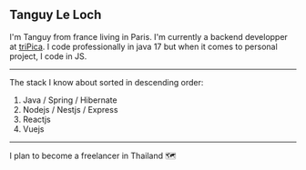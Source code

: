 ## Tanguy Le Loch

I'm Tanguy from france living in Paris. I'm currently a backend developper at [triPica](https://www.tripica.com/). I code professionally in java 17 but when it comes to personal project, I code in JS.

---

The stack I know about sorted in descending order: 
1. Java / Spring / Hibernate
2. Nodejs / Nestjs / Express
3. Reactjs
4. Vuejs

---

I plan to become a freelancer in Thailand 🗺

<!--
**TanguyLeLoch/tanguyleloch** is a ✨ _special_ ✨ repository because its `README.md` (this file) appears on your GitHub profile.

Here are some ideas to get you started:

- 🔭 I’m currently working on ...
- 🌱 I’m currently learning ...
- 👯 I’m looking to collaborate on ...
- 🤔 I’m looking for help with ...
- 💬 Ask me about ...
- 📫 How to reach me: ...
- 😄 Pronouns: ...
- ⚡ Fun fact: ...
-->
